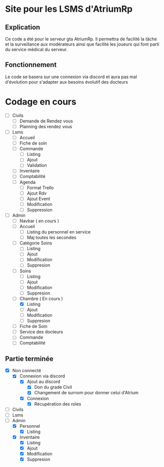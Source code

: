 # Site pour les LSMS d'AtriumRp

## Explication
Ce code a été pour le serveur gta AtriumRp. Il permettra de facilité la tâche et la surveillance aux modérateurs ainsi que facilité les joueurs qui font parti du service médical du serveur.

## Fonctionnement
Le code se basera sur une connexion via discord et aura pas mal d'évolution pour s'adapter aux besoins évolutif des docteurs

# Codage en cours
- [ ] Civils
    - [ ] Demande de Rendez vous
    - [ ] Planning des rendez vous
- [ ] Lsms
    - [ ] Accueil
    - [ ] Fiche de soin 
    - [ ] Commande
        - [ ] Listing
        - [ ] Ajout
        - [ ] Validation
    - [ ] Inventaire
    - [ ] Comptabilité
    - [ ] Agenda 
        - [ ] Format Trello
        - [ ] Ajout Rdv
        - [ ] Ajout Event
        - [ ] Modification
        - [ ] Suppression
- [ ] Admin
    - [ ] Navbar ( en cours )
    - [ ] Accueil
        - [ ] Listing du personnel en service
        - [ ] Maj toutes les secondes
    - [ ] Catégorie Soins
        - [ ] Listing
        - [ ] Ajout
        - [ ] Modification
        - [ ] Suppresion
    - [ ] Soins
        - [ ] Listing
        - [ ] Ajout
        - [ ] Modification
        - [ ] Suppresion
    - [ ] Chambre ( En cours )
        - [x] Listing
        - [ ] Ajout
        - [ ] Modification
        - [ ] Suppresion
    - [ ] Fiche de Soin
    - [ ] Service des docteurs
    - [ ] Commande
    - [ ] Comptabilité
 
## Partie terminée
- [x] Non connecté
    - [x] Connexion via discord
        - [x] Ajout au discord
            - [x] Don du grade Civil
            - [x] Changement de surnom pour donner celui d'Atrium
        - [x] Connexion
            - [x] Récupération des roles
- [ ] Civils
- [ ] Lsms
- [ ] Admin
    - [x] Personnel
        - [x] Listing
    - [X] Inventaire
        - [x] Listing
        - [x] Ajout
        - [x] Modification
        - [x] Suppresion
